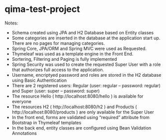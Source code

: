 # qima-test-project

Notes:

- Schema created using JPA and H2 Database based on Entity classes
- Some categories are inserted in the database at the application start up. There are no pages for managing categories.
- Spring Core, JPA/ORM and Spring MVC were used as Requested.
- Thymeleaf was used as a template engine in the Front End.
- Sortering, Filtering and Paging is fully implemented
- Spring Security was used to create the requested Super User with a role that authorizes full access to the application.
- Username, encriptyed password and roles are stored in the H2 database using Basic Authentication
- There are 2 registered users: Regular (user: regular – password: regular) and Super (user: super – password: super)
- The resource Hello ( http://localhost:8080/hello ) is available for everyone
- The resources H2 ( http://localhost:8080/h2 ) and Products ( http://localhost:8080/products ) are only available for the Super User
- In the front end, forms are validated using “required” attribute from Bootstrap in Thymeleaf templates
- In the back end, entity classes are configured using Bean Validation Annotations
